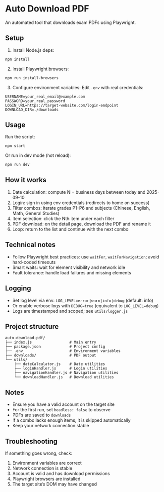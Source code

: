 # Auto Download PDF

An automated tool that downloads exam PDFs using Playwright.


## Setup

1. Install Node.js deps:
```bash
npm install
```

2. Install Playwright browsers:
```bash
npm run install-browsers
```

3. Configure environment variables:
Edit `.env` with real credentials:
```
USERNAME=your_real_email@example.com
PASSWORD=your_real_password
LOGIN_URL=https://target-website.com/login-endpoint
DOWNLOAD_DIR=./downloads
```

## Usage

Run the script:
```bash
npm start
```

Or run in dev mode (hot reload):
```bash
npm run dev
```

## How it works

1. Date calculation: compute N = business days between today and 2025-09-10
2. Login: sign in using env credentials (redirects to home on success)
3. Filter combos: iterate grades P1–P6 and subjects (Chinese, English, Math, General Studies)
4. Item selection: click the Nth item under each filter
5. PDF download: on the detail page, download the PDF and rename it
6. Loop: return to the list and continue with the next combo

## Technical notes

- Follow Playwright best practices: use `waitFor`, `waitForNavigation`; avoid hard-coded timeouts
- Smart waits: wait for element visibility and network idle
- Fault tolerance: handle load failures and missing elements

## Logging

- Set log level via env: `LOG_LEVEL=error|warn|info|debug` (default: info)
- Or enable verbose logs with `DEBUG=true` (equivalent to `LOG_LEVEL=debug`)
- Logs are timestamped and scoped; see `utils/logger.js`

## Project structure

```
auto-download-pdf/
├── index.js                 # Main entry
├── package.json             # Project config
├── .env                     # Environment variables
├── downloads/               # PDF output
└── utils/
    ├── dateCalculator.js    # Date utilities
    ├── loginHandler.js      # Login utilities
    ├── navigationHandler.js # Navigation utilities
    └── downloadHandler.js   # Download utilities
```

## Notes

- Ensure you have a valid account on the target site
- For the first run, set `headless: false` to observe
- PDFs are saved to `downloads`
- If a combo lacks enough items, it is skipped automatically
- Keep your network connection stable

## Troubleshooting

If something goes wrong, check:
1. Environment variables are correct
2. Network connection is stable
3. Account is valid and has download permissions
4. Playwright browsers are installed
5. The target site’s DOM may have changed
